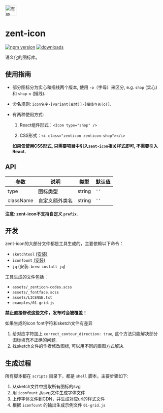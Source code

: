 <p>
	<a href="https://github.com/youzan/">
		<img alt="有赞logo" width="36px" src="https://img.yzcdn.cn/public_files/2017/02/09/e84aa8cbbf7852688c86218c1f3bbf17.png" alt="youzan" />
	</a>
</p>

# zent-icon

[![npm version](https://img.shields.io/npm/v/zent-icon.svg?style=flat)](https://www.npmjs.com/package/zent-icon) [![downloads](https://img.shields.io/npm/dt/zent-icon.svg)](https://www.npmjs.com/package/zent-icon)

语义化的图标库。

## 使用指南

-   部分图标分为实心和描线两个版本, 使用 `-o`（字母）来区分, e.g. `shop` (实心)和 `shop-o` (描线).

-   命名规则: `icon名字-[variant(变体)]-[描线与否(o)]`.

-   有两种使用方式:

    1.  React组件形式：`<Icon type="shop" />`

    2.  CSS形式：`<i class="zenticon zenticon-shop"></i>`

    **如果仅使用CSS形式, 只需要项目中引入`zent-icon`相关样式即可, 不需要引入React.**

## API

| 参数        | 说明      | 类型     | 默认值  |
| --------- | ------- | ------ | ---- |
| type      | 图标类型    | string | `''` |
| className | 自定义额外类名 | string | `''` |

**注意: zent-icon不支持自定义 `prefix`.**

## 开发

zent-icon的大部分文件都是工具生成的，主要依赖以下命令：

-   `sketchtool` [(安装)](https://www.sketchapp.com/tool/)
-   `iconfount` [(安装)](https://github.com/youzan/iconfount)
-   `jq` (安装: `brew install jq`)

工具生成的文件包括：

-   `assets/_zenticon-codes.scss`
-   `assets/_fontface.scss`
-   `assets/LICENSE.txt`
-   `examples/01-grid.js`

**禁止直接修改这些文件，发布时会被覆盖！**

如果生成的icon font字符和sketch文件有差异

1.  给对应字符加上 `correct_contour_direction: true`, 这个方法只能解决部分图标填充不正确的问题.
2.  找sketch文件的作者修改图标, 可以用不同的画图方式解决.

## 生成过程

所有脚本都在 `scripts` 目录下，都是 `shell` 脚本，主要步骤如下:

1.  从sketch文件中提取所有图标的svg
2.  用 `iconfount` 从svg文件生成字体文件
3.  上传字体文件到CDN，并生成对应url的样式文件
4.  根据 `iconfount` 的输出生成示例文件 `01-grid.js`

